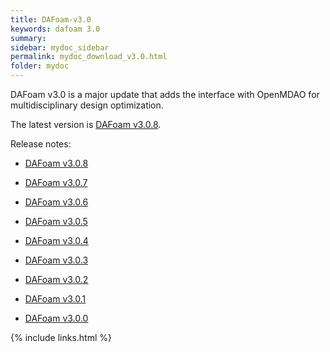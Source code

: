 ```yaml
---
title: DAFoam-v3.0
keywords: dafoam 3.0
summary: 
sidebar: mydoc_sidebar
permalink: mydoc_download_v3.0.html
folder: mydoc
---
```


DAFoam v3.0 is a major update that adds the interface with OpenMDAO for multidisciplinary design optimization.

The latest version is [DAFoam v3.0.8](https://github.com/mdolab/dafoam/archive/v3.0.8.tar.gz).

Release notes:

- [DAFoam v3.0.8](https://github.com/mdolab/dafoam/releases/tag/v3.0.8)

- [DAFoam v3.0.7](https://github.com/mdolab/dafoam/releases/tag/v3.0.7)

- [DAFoam v3.0.6](https://github.com/mdolab/dafoam/releases/tag/v3.0.6)

- [DAFoam v3.0.5](https://github.com/mdolab/dafoam/releases/tag/v3.0.5)

- [DAFoam v3.0.4](https://github.com/mdolab/dafoam/releases/tag/v3.0.4)

- [DAFoam v3.0.3](https://github.com/mdolab/dafoam/releases/tag/v3.0.3)

- [DAFoam v3.0.2](https://github.com/mdolab/dafoam/releases/tag/v3.0.2)

- [DAFoam v3.0.1](https://github.com/mdolab/dafoam/releases/tag/v3.0.1)

- [DAFoam v3.0.0](https://github.com/mdolab/dafoam/releases/tag/v3.0.0)


{% include links.html %}
